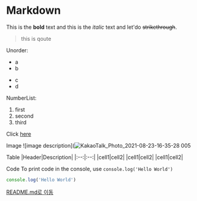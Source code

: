 # **Markdown**

This is the **bold** text and this is the *italic* text and let'do ~~strikethrough~~.

> this is qoute

Unorder:
* a
* b
- c
- d

NumberList:
1. first
2. second
3. third

Click [here](https://www.google.co.kr/webhp?tab=mw)

Image
![image description](![KakaoTalk_Photo_2021-08-23-16-35-28 005](https://user-images.githubusercontent.com/85858672/136394685-d252189b-22d9-42e4-a356-50c433e19b18.jpeg)


Table
|Header|Description|
|:--:|:--:|
|cell1|cell2|
|cell1|cell2|
|cell1|cell2|

Code
To print code in the console, use `console.log('Hello World')` 

```js
console.log('Hello World')
```

[README.md로 이동](../README.md)
